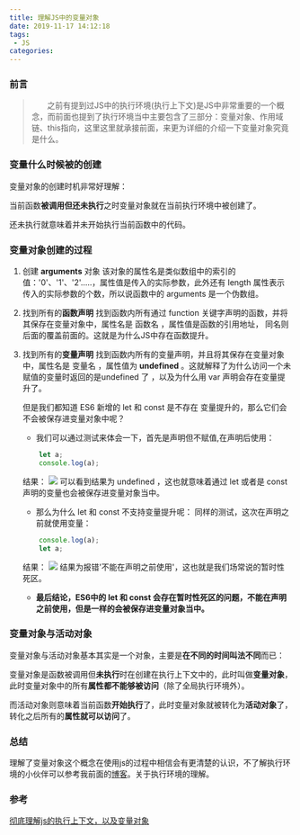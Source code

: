 ```yaml
---
title: 理解JS中的变量对象
date: 2019-11-17 14:12:18
tags:
 - JS
categories:
---
```

### 前言
> &nbsp;&nbsp;&nbsp;&nbsp;&nbsp;&nbsp;&nbsp;之前有提到过JS中的执行环境(执行上下文)是JS中非常重要的一个概念，而前面也提到了执行环境当中主要包含了三部分：变量对象、作用域链、this指向，这里这里就承接前面，来更为详细的介绍一下变量对象究竟是什么。
<!-- more -->
### 变量什么时候被的创建
变量对象的创建时机非常好理解：

当前函数**被调用但还未执行**之时变量对象就在当前执行环境中被创建了。

还未执行就意味着并未开始执行当前函数中的代码。

### 变量对象创建的过程

1. 创建 **arguments** 对象
该对象的属性名是类似数组中的索引的值：'0'、'1'、'2'.....，属性值是传入的实际参数，此外还有 length 属性表示传入的实际参数的个数，所以说函数中的 arguments 是一个伪数组。

2. 找到所有的**函数声明**
找到函数内所有通过 function 关键字声明的函数，并将其保存在变量对象中，属性名是 函数名 ，属性值是函数的引用地址， 同名则后面的覆盖前面的。这就是为什么JS中存在函数提升。

3. 找到所有的**变量声明**
找到函数内所有的变量声明，并且将其保存在变量对象中，属性名是 变量名 ，属性值为 **undefined** 。这就解释了为什么访问一个未赋值的变量时返回的是undefined 了 ，以及为什么用 var 声明会存在变量提升了。

    但是我们都知道 ES6 新增的 let 和 const 是不存在 变量提升的，那么它们会不会被保存进变量对象中呢？
    + 我们可以通过测试来体会一下，首先是声明但不赋值,在声明后使用：
    ```js
        let a;
        console.log(a);
    ```
    结果：
    <img src="http://m.qpic.cn/psb?/V131x4904WMIoW/Vu6gV1Td2WaxipoMlZ1h2RlOcJrnA8Nakzs6C6.O9WA!/b/dL8AAAAAAAAA&bo=zgAiAAAAAAADB84!&rf=viewer_4">
    可以看到结果为 undefined ，这也就意味着通过 let 或者是 const 声明的变量也会被保存进变量对象当中。

    + 那么为什么 let 和 const 不支持变量提升呢：
    同样的测试，这次在声明之前就使用变量：
    ```js
        console.log(a);
        let a;
    ```
    结果：
    <img src="http://m.qpic.cn/psb?/V131x4904WMIoW/HJiG3aBIXl0FkFaw2*o.U3k2fVk559YTQrjTJX**V00!/b/dFQBAAAAAAAA&bo=sgI4AAAAAAADB6o!&rf=viewer_4">
    结果为报错'不能在声明之前使用'，这也就是我们场常说的暂时性死区。

    + **最后结论，ES6中的 let 和 const 会存在暂时性死区的问题，不能在声明之前使用，但是一样的会被保存进变量对象当中。**


### 变量对象与活动对象
变量对象与活动对象基本其实是一个对象，主要是**在不同的时间叫法不同**而已：

变量对象是函数被调用但**未执行**时在创建在执行上下文中的，此时叫做**变量对象**，此时变量对象中的所有**属性都不能够被访问**（除了全局执行环境外）。

而活动对象则意味着当前函数**开始执行**了，此时变量对象就被转化为**活动对象**了，转化之后所有的**属性就可以访问**了。

### 总结
理解了变量对象这个概念在使用js的过程中相信会有更清楚的认识，不了解执行环境的小伙伴可以参考我前面的<a href="https://q32757468.github.io/2019/07/21/%E7%90%86%E8%A7%A3JS%E4%B8%AD%E7%9A%84%E6%89%A7%E8%A1%8C%E7%8E%AF%E5%A2%83/">博客</a>。关于执行环境的理解。

### 参考
<a href="https://www.jianshu.com/p/f8e628b5c312">彻底理解js的执行上下文，以及变量对象</a>